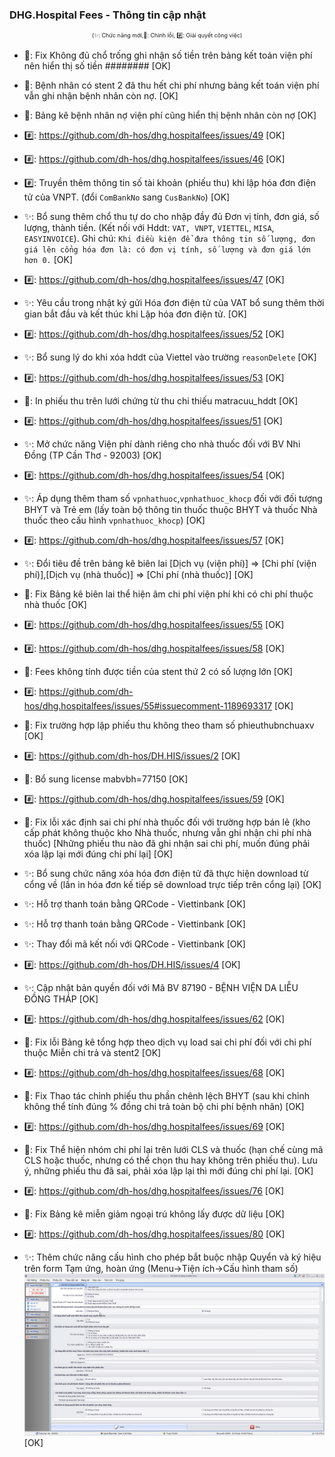 ﻿### DHG.Hospital Fees - Thông tin cập nhật

<div align="center" style="font-size:xx-small">(✨: Chức năng mới,🐛: Chỉnh lỗi, #️⃣: Giải quyết công việc) </div>

-  🐛: Fix Không đủ chổ trống ghi nhận số tiền trên bảng kết toán viện phí nên hiển thị số tiền ######## [OK]
-  🐛: Bệnh nhân có stent 2 đã thu hết chi phí nhưng bảng kết toán viện phí vẫn ghi nhận bệnh nhân còn nợ. [OK]
-  🐛: Bảng kê bệnh nhân nợ viện phí cũng hiển thị bệnh nhân còn nợ [OK]
-  #️⃣: https://github.com/dh-hos/dhg.hospitalfees/issues/49 [OK]

-  #️⃣: https://github.com/dh-hos/dhg.hospitalfees/issues/46 [OK]
-  #️⃣: Truyền thêm thông tin số tài khoản (phiếu thu) khi lập hóa đơn điện tử của VNPT. (đổi `ComBankNo` sang `CusBankNo`) [OK]

-  ✨: Bổ sung thêm chổ thu tự do cho nhập đầy đủ Đơn vị tính, đơn giá, số lượng, thành tiền. (Kết nối với Hddt: `VAT, VNPT`, `VIETTEL`, `MISA`, `EASYINVOICE`). Ghi chú: `Khi điều kiện để đưa thông tin số lượng, đơn giá lên cổng hóa đơn là: có đơn vị tính, số lượng và đơn giá lớn hơn 0.` [OK]
-  #️⃣: https://github.com/dh-hos/dhg.hospitalfees/issues/47 [OK]

-  ✨: Yêu cầu trong nhật ký gửi Hóa đơn điện tử của VAT bổ sung thêm thời gian bắt đầu và kết thúc khi Lập hóa đơn điện tử. [OK]

-  #️⃣: https://github.com/dh-hos/dhg.hospitalfees/issues/52 [OK]
-  ✨: Bổ sung lý do khi xóa hddt của Viettel vào trường `reasonDelete` [OK]

-  #️⃣: https://github.com/dh-hos/dhg.hospitalfees/issues/53 [OK]
-  🐛: In phiếu thu trên lưới chứng từ thu chi thiếu matracuu_hddt [OK]

-  #️⃣: https://github.com/dh-hos/dhg.hospitalfees/issues/51 [OK]
-  ✨: Mở chức năng Viện phí dành riêng cho nhà thuốc đối với BV Nhi Đồng (TP Cần Thơ - 92003) [OK]

-  #️⃣: https://github.com/dh-hos/dhg.hospitalfees/issues/54 [OK]
-  ✨: Áp dụng thêm tham số `vpnhathuoc`,`vpnhathuoc_khocp` đối với đối tượng BHYT và Trẻ em (lấy toàn bộ thông tin thuốc thuộc BHYT và thuốc Nhà thuốc theo cấu hình `vpnhathuoc_khocp`) [OK]

-  #️⃣: https://github.com/dh-hos/dhg.hospitalfees/issues/57 [OK]
-  ✨: Đổi tiêu đề trên bảng kê biên lai [Dịch vụ (viện phí)] => [Chi phí (viện phí)],[Dịch vụ (nhà thuốc)] => [Chi phí (nhà thuốc)] [OK]
-  🐛: Fix Bảng kê biên lai thể hiện âm chi phí viện phí khi có chi phí thuộc nhà thuốc [OK]

-  #️⃣: https://github.com/dh-hos/dhg.hospitalfees/issues/55 [OK]
-  #️⃣: https://github.com/dh-hos/dhg.hospitalfees/issues/58 [OK]
-  🐛: Fees không tính được tiền của stent thứ 2 có số lượng lớn [OK]

-  #️⃣: https://github.com/dh-hos/dhg.hospitalfees/issues/55#issuecomment-1189693317 [OK]
-  🐛: Fix trường hợp lập phiếu thu không theo tham số phieuthubnchuaxv [OK]

-  #️⃣: https://github.com/dh-hos/DH.HIS/issues/2 [OK]
-  🐛: Bổ sung license mabvbh=77150 [OK]

-  #️⃣: https://github.com/dh-hos/dhg.hospitalfees/issues/59 [OK]
-  🐛: Fix lỗi xác định sai chi phí nhà thuốc đối với trường hợp bán lẻ (kho cấp phát không thuộc kho Nhà thuốc, nhưng vẫn ghi nhận chi phí nhà thuốc) [Những phiếu thu nào đã ghi nhận sai chi phí, muốn đúng phải xóa lập lại mới đúng chi phí lại] [OK]

-  ✨: Bổ sung chức năng xóa hóa đơn điện tử đã thực hiện download từ cổng về (lần in hóa đơn kế tiếp sẽ download trực tiếp trên cổng lại) [OK]

-  ✨: Hỗ trợ thanh toán bằng QRCode - Viettinbank [OK]
-  ✨: Hỗ trợ thanh toán bằng QRCode - Viettinbank [OK]
-  ✨: Thay đổi mã kết nối với QRCode - Viettinbank [OK]

-  #️⃣: https://github.com/dh-hos/DH.HIS/issues/4 [OK]
-  ✨: Cập nhật bản quyền đối với Mã BV 87190 - BỆNH VIỆN DA LIỄU ĐỒNG THÁP [OK]

-  #️⃣: https://github.com/dh-hos/dhg.hospitalfees/issues/62 [OK]
-  🐛: Fix lỗi Bảng kê tổng hợp theo dịch vụ load sai chi phí đối với chi phí thuộc Miễn chi trả và stent2 [OK]

-  #️⃣: https://github.com/dh-hos/dhg.hospitalfees/issues/68 [OK]
-  🐛: Fix Thao tác chỉnh phiếu thu phần chênh lệch BHYT (sau khi chỉnh không thể tính đúng % đồng chi trả toàn bộ chi phí bệnh nhân) [OK]

-  #️⃣: https://github.com/dh-hos/dhg.hospitalfees/issues/69 [OK]
-  🐛: Fix Thể hiện nhóm chi phí lại trên lưới CLS và thuốc (hạn chế cùng mã CLS hoặc thuốc, nhưng có thể chọn thu hay không trên phiếu thu). Lưu ý, những phiếu thu đã sai, phải xóa lập lại thì mới đúng chi phí lại. [OK]

-  #️⃣: https://github.com/dh-hos/dhg.hospitalfees/issues/76 [OK]
-  🐛: Fix Bảng kê miễn giảm ngoại trú không lấy được dữ liệu [OK]

-  #️⃣: https://github.com/dh-hos/dhg.hospitalfees/issues/80 [OK]
-  ✨: Thêm chức năng cấu hình cho phép bắt buộc nhập Quyển và ký hiệu trên form Tạm ứng, hoàn ứng (Menu->Tiện ích->Cấu hình tham số) ![](../MoTaThayDoi/HuongDan/Fees-Option_quyenKyhieu-TU-HU.png) [OK]
